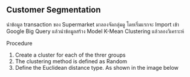 Customer Segmentation
------------------------------------
นำข้อมูล transaction ของ Supermarket มาลองจัดกลุ่มดู โดยเริ่มแรกจะ Import เข้า Google Big Query แล้วนำข้อมูลสร้าง Model K-Mean Clustering แล้วลองวิเคราะห์ 

Procedure
  1. Create a cluster for each of the threr groups
  2. The clustering method is defined as Random
  3. Define the Euclidean distance type. As shown in the image below

